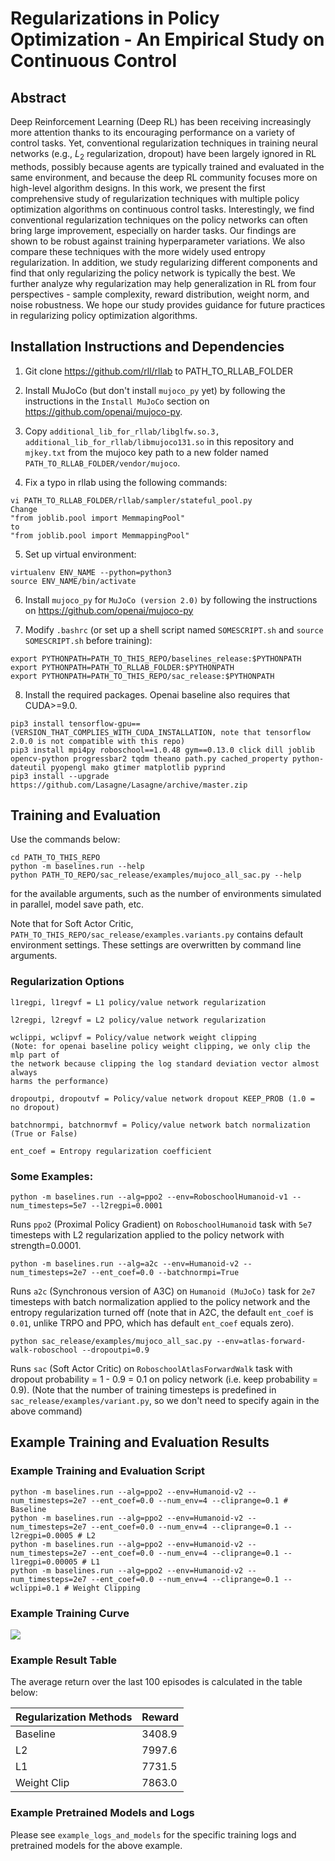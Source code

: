 # Regularizations in Policy Optimization - An Empirical Study on Continuous Control

## Abstract 
Deep Reinforcement Learning (Deep RL) has been receiving increasingly more attention  thanks to its encouraging performance on a variety of control tasks. Yet, conventional regularization techniques in training neural networks (e.g., $L_2$ regularization, dropout) have been largely ignored in RL methods, possibly because agents are typically trained and evaluated in the same environment, and because the deep RL community focuses more on high-level algorithm designs. In this work, we present the first comprehensive study of regularization techniques with multiple policy optimization algorithms on continuous control tasks. Interestingly, we find conventional regularization techniques on the policy networks can often bring large improvement, especially on harder tasks. Our findings are shown to be robust against training hyperparameter variations. We also compare these techniques with the more widely used entropy regularization. In addition, we study regularizing different components and find that only regularizing the policy network is typically the best. We further analyze why regularization may help generalization in RL from four perspectives - sample complexity, reward distribution, weight norm, and noise robustness. We hope our study provides guidance for future practices in regularizing policy optimization algorithms. 

## Installation Instructions and Dependencies

1. Git clone https://github.com/rll/rllab to PATH_TO_RLLAB_FOLDER

2. Install MuJoCo (but don't install `mujoco_py` yet) by following the instructions in the `Install MuJoCo` section on https://github.com/openai/mujoco-py.

3. Copy `additional_lib_for_rllab/libglfw.so.3, additional_lib_for_rllab/libmujoco131.so` in this repository and `mjkey.txt` from the mujoco key path to a new folder named `PATH_TO_RLLAB_FOLDER/vendor/mujoco`.

4. Fix a typo in rllab using the following commands:
```
vi PATH_TO_RLLAB_FOLDER/rllab/sampler/stateful_pool.py
Change 
"from joblib.pool import MemmapingPool"
to
"from joblib.pool import MemmappingPool"
```

5. Set up virtual environment:
```
virtualenv ENV_NAME --python=python3
source ENV_NAME/bin/activate
```

6. Install `mujoco_py` for `MuJoCo (version 2.0)` by following the instructions on https://github.com/openai/mujoco-py

7. Modify `.bashrc` (or set up a shell script named `SOMESCRIPT.sh` and `source SOMESCRIPT.sh` before training):
```
export PYTHONPATH=PATH_TO_THIS_REPO/baselines_release:$PYTHONPATH
export PYTHONPATH=PATH_TO_RLLAB_FOLDER:$PYTHONPATH
export PYTHONPATH=PATH_TO_THIS_REPO/sac_release:$PYTHONPATH
```

8. Install the required packages. Openai baseline also requires that CUDA>=9.0.
```
pip3 install tensorflow-gpu==(VERSION_THAT_COMPLIES_WITH_CUDA_INSTALLATION, note that tensorflow 2.0.0 is not compatible with this repo)
pip3 install mpi4py roboschool==1.0.48 gym==0.13.0 click dill joblib opencv-python progressbar2 tqdm theano path.py cached_property python-dateutil pyopengl mako gtimer matplotlib pyprind
pip3 install --upgrade https://github.com/Lasagne/Lasagne/archive/master.zip
```

## Training and Evaluation

Use the commands below: 
```
cd PATH_TO_THIS_REPO
python -m baselines.run --help
python PATH_TO_REPO/sac_release/examples/mujoco_all_sac.py --help
```
for the available arguments, such as the number of environments simulated in parallel, model save path, etc.

Note that for Soft Actor Critic, `PATH_TO_THIS_REPO/sac_release/examples.variants.py` contains default environment settings. These settings are overwritten by command line arguments.

### Regularization Options
```
l1regpi, l1regvf = L1 policy/value network regularization

l2regpi, l2regvf = L2 policy/value network regularization

wclippi, wclipvf = Policy/value network weight clipping
(Note: for openai baseline policy weight clipping, we only clip the mlp part of 
the network because clipping the log standard deviation vector almost always 
harms the performance)

dropoutpi, dropoutvf = Policy/value network dropout KEEP_PROB (1.0 = no dropout)

batchnormpi, batchnormvf = Policy/value network batch normalization (True or False)

ent_coef = Entropy regularization coefficient
```

### Some Examples:
```
python -m baselines.run --alg=ppo2 --env=RoboschoolHumanoid-v1 --num_timesteps=5e7 --l2regpi=0.0001
```
Runs `ppo2` (Proximal Policy Gradient) on `RoboschoolHumanoid` task with `5e7` timesteps with L2 regularization applied to the policy network with strength=0.0001.

```
python -m baselines.run --alg=a2c --env=Humanoid-v2 --num_timesteps=2e7 --ent_coef=0.0 --batchnormpi=True
```
Runs `a2c` (Synchronous version of A3C) on `Humanoid (MuJoCo)` task for `2e7` timesteps with batch normalization applied to the policy network and the entropy regularization turned off (note that in A2C, the default `ent_coef` is `0.01`, unlike TRPO and PPO, which has default `ent_coef` equals zero).

```
python sac_release/examples/mujoco_all_sac.py --env=atlas-forward-walk-roboschool --dropoutpi=0.9
```
Runs `sac` (Soft Actor Critic) on `RoboschoolAtlasForwardWalk` task with dropout probability = 1 - 0.9 = 0.1 on policy network (i.e. keep probability = 0.9).
(Note that the number of training timesteps is predefined in `sac_release/examples/variant.py`, so we don't need to specify again in the above command)

## Example Training and Evaluation Results

### Example Training and Evaluation Script
```
python -m baselines.run --alg=ppo2 --env=Humanoid-v2 --num_timesteps=2e7 --ent_coef=0.0 --num_env=4 --cliprange=0.1 # Baseline
python -m baselines.run --alg=ppo2 --env=Humanoid-v2 --num_timesteps=2e7 --ent_coef=0.0 --num_env=4 --cliprange=0.1 --l2regpi=0.0005 # L2
python -m baselines.run --alg=ppo2 --env=Humanoid-v2 --num_timesteps=2e7 --ent_coef=0.0 --num_env=4 --cliprange=0.1 --l1regpi=0.00005 # L1
python -m baselines.run --alg=ppo2 --env=Humanoid-v2 --num_timesteps=2e7 --ent_coef=0.0 --num_env=4 --cliprange=0.1 --wclippi=0.1 # Weight Clipping
```

### Example Training Curve

<img src="https://github.com/anonymouscode114/neurips_2020_rlreg/blob/master/example_humanoid.png">

### Example Result Table
The average return over the last 100 episodes is calculated in the table below:

| Regularization Methods | Reward |
|------------------------|--------|
| Baseline               | 3408.9 |
| L2                     | 7997.6 |
| L1                     | 7731.5 |
| Weight Clip            | 7863.0 |

### Example Pretrained Models and Logs
Please see `example_logs_and_models` for the specific training logs and pretrained models for the above example.
